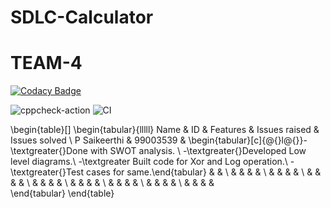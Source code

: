 # SDLC-Calculator
# TEAM-4

[![Codacy Badge](https://api.codacy.com/project/badge/Grade/3b20c7c3ec7f4734b42cc0d04dcf3fb2)](https://app.codacy.com/manual/99003550/SDLC-Calculator?utm_source=github.com&utm_medium=referral&utm_content=99003550/SDLC-Calculator&utm_campaign=Badge_Grade_Dashboard)


![cppcheck-action](https://github.com/99003550/SDLC-Calculator/workflows/cppcheck-action/badge.svg)
![CI](https://github.com/99003550/SDLC-Calculator/workflows/CI/badge.svg)



\begin{table}[]
\begin{tabular}{lllll}
Name         & ID       & Features                                                                                                                                                                                                                            & Issues raised & Issues solved \\
P Saikeerthi & 99003539 & \begin{tabular}[c]{@{}l@{}}-\textgreater{}Done with SWOT analysis.         \\ -\textgreater{}Developed Low level diagrams.\\ -\textgreater Built code for Xor and Log operation.\\ -\textgreater{}Test cases for same.\end{tabular} &               &               \\
             &          &                                                                                                                                                                                                                                     &               &               \\
             &          &                                                                                                                                                                                                                                     &               &               \\
             &          &                                                                                                                                                                                                                                     &               &               \\
             &          &                                                                                                                                                                                                                                     &               &               \\
             &          &                                                                                                                                                                                                                                     &               &               \\
             &          &                                                                                                                                                                                                                                     &               &               \\
             &          &                                                                                                                                                                                                                                     &               &               \\
             &          &                                                                                                                                                                                                                                     &               &              
\end{tabular}
\end{table}
